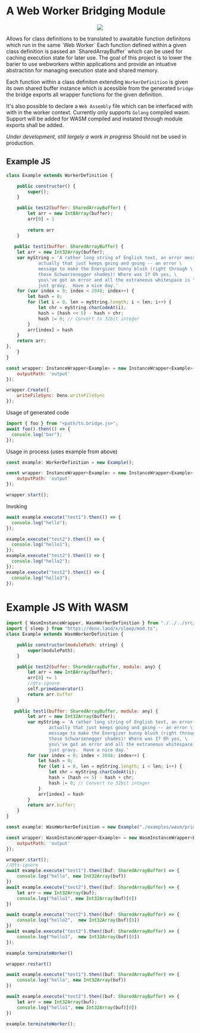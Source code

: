 # A Web Worker Bridging Module

<p align="center">
  <img src="https://github.com/joshLong145/DenoWebWorkerBridge/tree/master/images/worker-friend.png" />
</p>
Allows for class definitions to be translated to awaitable function definitons
which run in the same `Web Worker` Each function defined within a given class
definition is passed an `SharedArrayBuffer` which can be used for caching
execution state for later use. The goal of this project is to lower the barier
to use webworkers within applications and provide an intuative abstraction for
managing execution state and shared memory.

Each function within a class definiton extending `WorkerDefinition` is given its
own shared buffer instance which is acessible from the generated `bridge` the
bridge exports all wrapper functions for the given definition.

It's also possible to declare a `Web Assembly` file which can be interfaced with
with in the worker context. Currently only supports `Golang` compiled wasm.
Support will be added for WASM compiled and instated through module exports
shall be added.

_Under development, still largely a work in progress_ Should not be used in
production.

## Example JS

```javascript
class Example extends WorkerDefinition {

    public constructor() {
        super();
    }

    public test2(buffer: SharedArrayBuffer) {
        let arr = new Int8Array(buffer);
        arr[0] = 1
    
        return arr
    }
    
   public test1(buffer: SharedArrayBuffer) {
    let arr = new Int32Array(buffer);
    var myString = 'A rather long string of English text, an error message \
            actually that just keeps going and going -- an error \
            message to make the Energizer bunny blush (right through \
            those Schwarzenegger shades)! Where was I? Oh yes, \
            you\'ve got an error and all the extraneous whitespace is \
            just gravy.  Have a nice day.'
    for (var index = 0; index < 2048; index++) {
        let hash = 0;
        for (let i = 0, len = myString.length; i < len; i++) {
            let chr = myString.charCodeAt(i);
            hash = (hash << 5) - hash + chr;
            hash |= 0; // Convert to 32bit integer
        }
        arr[index] = hash
    }
    return arr;
},
    }
}

const wrapper: InstanceWrapper<Example> = new InstanceWrapper<Example>(new Example(), {
    outputPath: 'output'
});

wrapper.Create({
    writeFileSync: Deno.writeFileSync
});
```

Usage of generated code

```javascript
import { foo } from "<path/to.bridge.js>";
await foo().then(() => {
  console.log("bar");
});
```

Usage in process (uses example from above)

```javascript
const example: WorkerDefinition = new Example();

const wrapper: InstanceWrapper<Example> = new InstanceWrapper<Example>(example, {
    outputPath: 'output'
});

wrapper.start();
```

Invoking

```javascript
await example.execute("test1").then(() => {
  console.log("hello");
});

example.execute("test2").then(() => {
  console.log("hello1");
});
example.execute("test2").then(() => {
  console.log("hello2");
});
example.execute("test2").then(() => {
  console.log("hello3");
});
```

# Example JS With WASM

```javascript
import { WasmInstanceWrapper, WasmWorkerDefinition } from "./../../src/WasmInstanceWrapper.ts";
import { sleep } from "https://deno.land/x/sleep/mod.ts";
class Example extends WasmWorkerDefinition {

    public constructor(modulePath: string) {
        super(modulePath);
    }

    public test2(buffer: SharedArrayBuffer, module: any) {
        let arr = new Int8Array(buffer);
        arr[0] += 1
        //@ts-ignore
        self.primeGenerator()
        return arr.buffer
    }
    
   public test1(buffer: SharedArrayBuffer, module: any) {
        let arr = new Int32Array(buffer);
        var myString = 'A rather long string of English text, an error message \
                actually that just keeps going and going -- an error \
                message to make the Energizer bunny blush (right through \
                those Schwarzenegger shades)! Where was I? Oh yes, \
                you\'ve got an error and all the extraneous whitespace is \
                just gravy.  Have a nice day.'
        for (var index = 0; index < 2048; index++) {
            let hash = 0;
            for (let i = 0, len = myString.length; i < len; i++) {
                let chr = myString.charCodeAt(i);
                hash = (hash << 5) - hash + chr;
                hash |= 0; // Convert to 32bit integer
            }
            arr[index] = hash
        }
        return arr.buffer;
    }
}

const example: WasmWorkerDefinition = new Example("./examples/wasm/primes-2.wasm");

const wrapper: WasmInstanceWrapper<Example> = new WasmInstanceWrapper<Example>(example, {
    outputPath: 'output'
});

wrapper.start();
//@ts-ignore
await example.execute("test1").then((buf: SharedArrayBuffer) => {
    console.log("hello", new Int32Array(buf))
})
await example.execute("test2").then((buf: SharedArrayBuffer) => {
    let arr = new Int32Array(buf);
    console.log("hello1", new Int32Array(buf)[0])
})

await example.execute("test2").then((buf: SharedArrayBuffer) => {
    console.log("hello2",  new Int32Array(buf)[0])
})
await example.execute("test2").then((buf: SharedArrayBuffer) => {
    console.log("hello3",  new Int32Array(buf)[0])
});

example.terminateWorker()

wrapper.restart()

await example.execute("test1").then((buf: SharedArrayBuffer) => {
    console.log("hello", new Int32Array(buf))
})

await example.execute("test2").then((buf: SharedArrayBuffer) => {
    let arr = new Int32Array(buf);
    console.log("hello1", new Int32Array(buf)[0])
})

example.terminateWorker();
```
